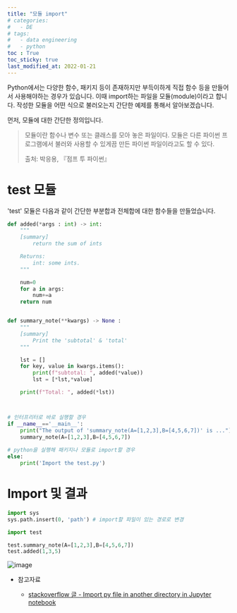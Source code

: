 ```yaml
---
title: "모듈 import"
# categories:
#   - DE
# tags:
#   - data engineering
#   - python
toc : True
toc_sticky: true
last_modified_at: 2022-01-21
---
```


Python에서는 다양한 함수, 패키지 등이 존재하지만 부득이하게 직접 함수 등을 만들어서 사용해야하는 경우가 있습니다. 이때 import하는 파일을 모듈(module)이라고 합니다. 작성한 모듈을 어떤 식으로 불러오는지 간단한 예제를 통해서 알아보겠습니다.


먼저, 모듈에 대한 간단한 정의입니다.
  > 모듈이란 함수나 변수 또는 클래스를 모아 놓은 파일이다. 모듈은 다른 파이썬 프로그램에서 불러와 사용할 수 있게끔 만든 파이썬 파일이라고도 할 수 있다. 
  > 
  > 출처: 박응용, 『점프 투 파이썬』


# test 모듈
'test' 모듈은 다음과 같이 간단한 부분합과 전체합에 대한 함수들을 만들었습니다.

```py
def added(*args : int) -> int:
    """
    [summary]
        return the sum of ints

    Returns:
        int: some ints.
    """ 

    num=0
    for a in args:
        num+=a
    return num


def summary_note(**kwargs) -> None :
    """
    [summary]
        Print the 'subtotal' & 'total'
    """

    lst = []
    for key, value in kwargs.items():
        print(f"subtotal: ", added(*value))
        lst = [*lst,*value]

    print(f"Total: ", added(*lst))



# 인터프리터로 바로 실행할 경우
if __name__=='__main__':
    print("The output of 'summary_note(A=[1,2,3],B=[4,5,6,7])' is ...")
    summary_note(A=[1,2,3],B=[4,5,6,7])
    
# python을 실행해 패키지나 모듈로 import할 경우
else:
    print('Import the test.py')
```


# Import 및 결과
```py
import sys  
sys.path.insert(0, 'path') # import할 파일이 있는 경로로 변경

import test

test.summary_note(A=[1,2,3],B=[4,5,6,7])
test.added(1,3,5)
```

<!-- 이미지 삽입 -->
![image](../../assets/img/output_import_test2.png)



* 참고자료
  
  * [stackoverflow 글 - Import py file in another directory in Jupyter notebook](https://stackoverflow.com/questions/49264194/import-py-file-in-another-directory-in-jupyter-notebook)
  